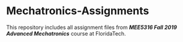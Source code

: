 # Mechatronics-Assignments

This repository includes all assignment files from <b><i>MEE5316 Fall 2019 Advanced Mechatronics</i></b> course at FloridaTech.
